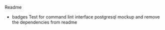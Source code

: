 Readme
 - badges
Test for command lint interface
postgresql mockup and remove the dependencies from readme
